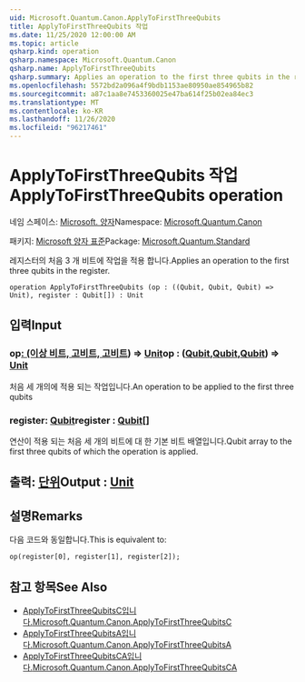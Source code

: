 ```yaml
---
uid: Microsoft.Quantum.Canon.ApplyToFirstThreeQubits
title: ApplyToFirstThreeQubits 작업
ms.date: 11/25/2020 12:00:00 AM
ms.topic: article
qsharp.kind: operation
qsharp.namespace: Microsoft.Quantum.Canon
qsharp.name: ApplyToFirstThreeQubits
qsharp.summary: Applies an operation to the first three qubits in the register.
ms.openlocfilehash: 5572bd2a096a4f9bdb1153ae80950ae854965b82
ms.sourcegitcommit: a87c1aa8e7453360025e47ba614f25b02ea84ec3
ms.translationtype: MT
ms.contentlocale: ko-KR
ms.lasthandoff: 11/26/2020
ms.locfileid: "96217461"
---
```

# <a name="applytofirstthreequbits-operation"></a><span data-ttu-id="f46ae-102">ApplyToFirstThreeQubits 작업</span><span class="sxs-lookup"><span data-stu-id="f46ae-102">ApplyToFirstThreeQubits operation</span></span>

<span data-ttu-id="f46ae-103">네임 스페이스: [Microsoft. 양자](xref:Microsoft.Quantum.Canon)</span><span class="sxs-lookup"><span data-stu-id="f46ae-103">Namespace: [Microsoft.Quantum.Canon](xref:Microsoft.Quantum.Canon)</span></span>

<span data-ttu-id="f46ae-104">패키지: [Microsoft 양자 표준](https://nuget.org/packages/Microsoft.Quantum.Standard)</span><span class="sxs-lookup"><span data-stu-id="f46ae-104">Package: [Microsoft.Quantum.Standard](https://nuget.org/packages/Microsoft.Quantum.Standard)</span></span>


<span data-ttu-id="f46ae-105">레지스터의 처음 3 개 비트에 작업을 적용 합니다.</span><span class="sxs-lookup"><span data-stu-id="f46ae-105">Applies an operation to the first three qubits in the register.</span></span>

```qsharp
operation ApplyToFirstThreeQubits (op : ((Qubit, Qubit, Qubit) => Unit), register : Qubit[]) : Unit
```


## <a name="input"></a><span data-ttu-id="f46ae-106">입력</span><span class="sxs-lookup"><span data-stu-id="f46ae-106">Input</span></span>

### <a name="op--qubitqubitqubit--unit"></a><span data-ttu-id="f46ae-107">op[: (이상 비트, 고](xref:microsoft.quantum.lang-ref.qubit)[비트, 고](xref:microsoft.quantum.lang-ref.qubit)[비트](xref:microsoft.quantum.lang-ref.qubit)) => [Unit](xref:microsoft.quantum.lang-ref.unit)</span><span class="sxs-lookup"><span data-stu-id="f46ae-107">op : ([Qubit](xref:microsoft.quantum.lang-ref.qubit),[Qubit](xref:microsoft.quantum.lang-ref.qubit),[Qubit](xref:microsoft.quantum.lang-ref.qubit)) => [Unit](xref:microsoft.quantum.lang-ref.unit)</span></span> 

<span data-ttu-id="f46ae-108">처음 세 개의에 적용 되는 작업입니다.</span><span class="sxs-lookup"><span data-stu-id="f46ae-108">An operation to be applied to the first three qubits</span></span>


### <a name="register--qubit"></a><span data-ttu-id="f46ae-109">register: [Qubit](xref:microsoft.quantum.lang-ref.qubit)</span><span class="sxs-lookup"><span data-stu-id="f46ae-109">register : [Qubit](xref:microsoft.quantum.lang-ref.qubit)[]</span></span>

<span data-ttu-id="f46ae-110">연산이 적용 되는 처음 세 개의 비트에 대 한 기본 비트 배열입니다.</span><span class="sxs-lookup"><span data-stu-id="f46ae-110">Qubit array to the first three qubits of which the operation is applied.</span></span>



## <a name="output--unit"></a><span data-ttu-id="f46ae-111">출력: [단위](xref:microsoft.quantum.lang-ref.unit)</span><span class="sxs-lookup"><span data-stu-id="f46ae-111">Output : [Unit](xref:microsoft.quantum.lang-ref.unit)</span></span>



## <a name="remarks"></a><span data-ttu-id="f46ae-112">설명</span><span class="sxs-lookup"><span data-stu-id="f46ae-112">Remarks</span></span>

<span data-ttu-id="f46ae-113">다음 코드와 동일합니다.</span><span class="sxs-lookup"><span data-stu-id="f46ae-113">This is equivalent to:</span></span>

```qsharp
op(register[0], register[1], register[2]);
```

## <a name="see-also"></a><span data-ttu-id="f46ae-114">참고 항목</span><span class="sxs-lookup"><span data-stu-id="f46ae-114">See Also</span></span>

- [<span data-ttu-id="f46ae-115">ApplyToFirstThreeQubitsC입니다.</span><span class="sxs-lookup"><span data-stu-id="f46ae-115">Microsoft.Quantum.Canon.ApplyToFirstThreeQubitsC</span></span>](xref:Microsoft.Quantum.Canon.ApplyToFirstThreeQubitsC)
- [<span data-ttu-id="f46ae-116">ApplyToFirstThreeQubitsA입니다.</span><span class="sxs-lookup"><span data-stu-id="f46ae-116">Microsoft.Quantum.Canon.ApplyToFirstThreeQubitsA</span></span>](xref:Microsoft.Quantum.Canon.ApplyToFirstThreeQubitsA)
- [<span data-ttu-id="f46ae-117">ApplyToFirstThreeQubitsCA입니다.</span><span class="sxs-lookup"><span data-stu-id="f46ae-117">Microsoft.Quantum.Canon.ApplyToFirstThreeQubitsCA</span></span>](xref:Microsoft.Quantum.Canon.ApplyToFirstThreeQubitsCA)